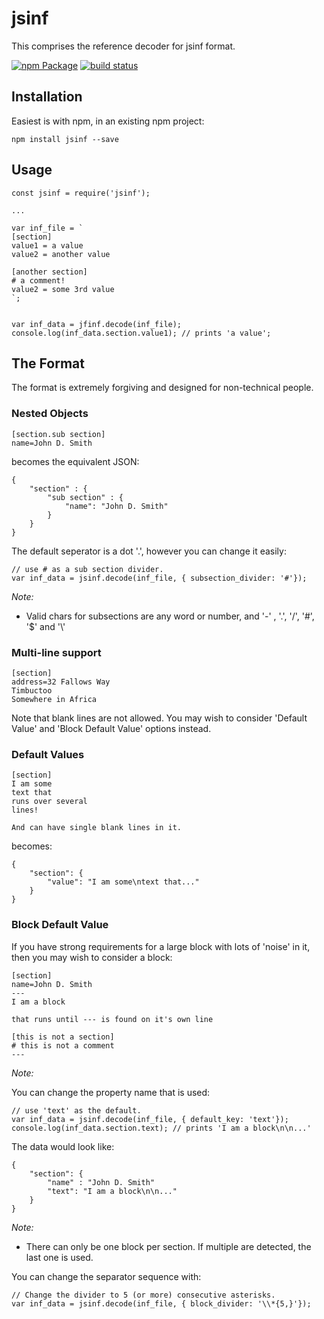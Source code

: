# jsinf

This comprises the reference decoder for jsinf format.


[![npm Package](https://img.shields.io/npm/v/jsinf.svg)](https://www.npmjs.org/package/jsinf)
[![build status](https://secure.travis-ci.org/cmroanirgo/jsinf.svg)](http://travis-ci.org/cmroanirgo/jsinf)


## Installation

Easiest is with npm, in an existing npm project:

```
npm install jsinf --save
```

## Usage

```
const jsinf = require('jsinf');

...

var inf_file = `
[section]
value1 = a value
value2 = another value

[another section]
# a comment!
value2 = some 3rd value
`;


var inf_data = jfinf.decode(inf_file);
console.log(inf_data.section.value1); // prints 'a value';
```



## The Format 

The format is extremely forgiving and designed for non-technical people.

### Nested Objects

```
[section.sub section]
name=John D. Smith
```

becomes the equivalent JSON:

```
{
	"section" : {
		"sub section" : {
			"name": "John D. Smith"
		}
	}
}
```

The default seperator is a dot '.', however you can change it easily:

```
// use # as a sub section divider.
var inf_data = jsinf.decode(inf_file, { subsection_divider: '#'}); 
```

*Note:*

* Valid chars for subsections are any word or number, and '-' , '.', '/', '#', '$' and '\\'


### Multi-line support

```
[section]
address=32 Fallows Way
Timbuctoo
Somewhere in Africa
```

Note that blank lines are not allowed. You may wish to consider 'Default Value' and 'Block Default Value' options instead. 


### Default Values

```
[section]
I am some
text that 
runs over several
lines!

And can have single blank lines in it.
```

becomes:
```
{
	"section": {
		"value": "I am some\ntext that..."
	}
}
```


### Block Default Value ###

If you have strong requirements for a large block with lots of 'noise' in it, then you may wish to consider a block:
```
[section]
name=John D. Smith
---
I am a block

that runs until --- is found on it's own line

[this is not a section]
# this is not a comment
---
```

*Note:*

You can change the property name that is used:

```
// use 'text' as the default.
var inf_data = jsinf.decode(inf_file, { default_key: 'text'}); 
console.log(inf_data.section.text); // prints 'I am a block\n\n...'
```


The data would look like:

```
{
	"section": {
		"name" : "John D. Smith"
		"text": "I am a block\n\n..."
	}
}
```

*Note:*

* There can only be one block per section. If multiple are detected, the last one is used.

You can change the separator sequence with:

```
// Change the divider to 5 (or more) consecutive asterisks.
var inf_data = jsinf.decode(inf_file, { block_divider: '\\*{5,}'}); 
```





